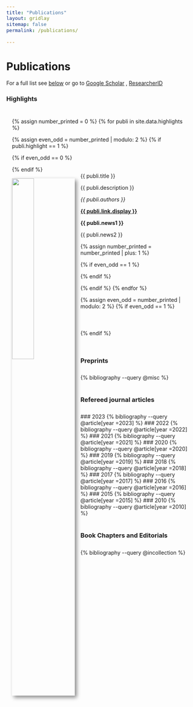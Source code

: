 ```yaml
---
title: "Publications"
layout: gridlay
sitemap: false
permalink: /publications/

---
```


<style>
code {padding: 6px 8px; font-size: 90%;}
</style>

# Publications

For a full list see <a href="###Refereed journal articles" class="text-info"> below</a> or go to <a href="https://scholar.google.com/citations?user=1NMOvPwAAAAJ&hl=en" class="text-info"> Google Scholar</a> , <a href="https://www.webofscience.com/wos/author/record/872543" class="text-info"> ResearcherID</a>

<style>
  .with-shadow {
    box-shadow: 5px 5px 10px #888888; /* Adjust the shadow values as needed */
  }
</style>


<style>
.jumbotron{
    padding:3%;
    padding-bottom:10px;
    padding-top:10px;
    margin-top:10px;
    margin-bottom:30px;
}
</style>

### Highlights

<div class="jumbotron">

{% assign number_printed = 0 %}
{% for publi in site.data.highlights %}

{% assign even_odd = number_printed | modulo: 2 %}
{% if publi.highlight == 1 %}

{% if even_odd == 0 %}
<div class="row">
{% endif %}

<div class="col-sm-6 clearfix">
 <div class="well">
  <pubtit>{{ publi.title }}</pubtit>
  <img src="{{ site.url }}{{ site.baseurl }}/images/pubpic/{{ publi.image }}" class="img-responsive with-shadow" width="35%" style="float: left; margin-right: 15px;margin-top: 15px;" />
  <p>{{ publi.description }}</p>
  <p><em>{{ publi.authors }}</em></p>
  <p><strong><a href="{{ publi.link.url }}" class="text-info">{{ publi.link.display }}</a></strong></p>
  <p class="text-danger"><strong> {{ publi.news1 }}</strong></p>
  <p> {{ publi.news2 }}</p>
 </div>
</div>

{% assign number_printed = number_printed | plus: 1 %}

{% if even_odd == 1 %}
</div>
{% endif %}

{% endif %}
{% endfor %}

{% assign even_odd = number_printed | modulo: 2 %}
{% if even_odd == 1 %}
</div>
{% endif %}

<p> &nbsp; </p>
</div>


<style>
.jumbotron{
    padding:3%;
    padding-bottom:10px;
    padding-top:10px;
    margin-top:10px;
    margin-bottom:30px;
}
</style>


### Preprints

<div class="jumbotron">
{% bibliography --query @misc %}
</div>



### Refereed journal articles
<div class="jumbotron">
### 2023
{% bibliography --query @article[year =2023] %}
### 2022
{% bibliography --query @article[year =2022] %}
### 2021
{% bibliography --query @article[year =2021] %}
### 2020
{% bibliography --query @article[year =2020] %}
### 2019
{% bibliography --query @article[year =2019] %}
### 2018
{% bibliography --query @article[year =2018] %}
### 2017
{% bibliography --query @article[year =2017] %}
### 2016
{% bibliography --query @article[year =2016] %}
### 2015
{% bibliography --query @article[year =2015] %}
### 2010
{% bibliography --query @article[year =2010] %}
</div>


### Book Chapters and Editorials
<div class="jumbotron">
{% bibliography --query @incollection %}
</div>


